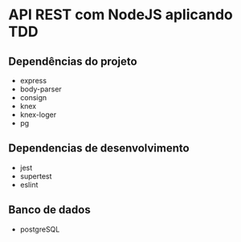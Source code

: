 # API REST com NodeJS aplicando TDD

## Dependências do projeto
  - express
  - body-parser
  - consign
  - knex
  - knex-loger
  - pg

## Dependencias de desenvolvimento
  - jest
  - supertest
  - eslint

## Banco de dados
  - postgreSQL
